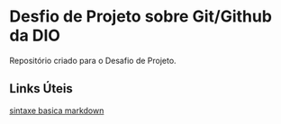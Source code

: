 # Desfio de Projeto sobre Git/Github da DIO
Repositório criado para o Desafio de Projeto.

## Links Úteis
[sintaxe basica markdown](https://markdownguide.org/basic-syntax/)
